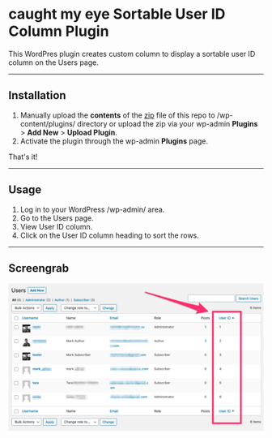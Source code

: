 # caught my eye Sortable User ID Column Plugin

This WordPres plugin creates custom column to display a sortable user ID column on the Users page.

---

## Installation

1. Manually upload the **contents** of the [zip](cme-user-id-column.zip) file of this repo to /wp-content/plugins/ directory or upload the zip via your wp-admin **Plugins** > **Add New** > **Upload Plugin**.
2. Activate the plugin through the wp-admin **Plugins** page.

That's it!

---

## Usage

1. Log in to your WordPress /wp-admin/ area.
2. Go to the Users page.
3. View User ID column.
4. Click on the User ID column heading to sort the rows.

---

## Screengrab

![cme-user-id-column-screengrab-1.png](cme-user-id-column-screengrab-1.png)
